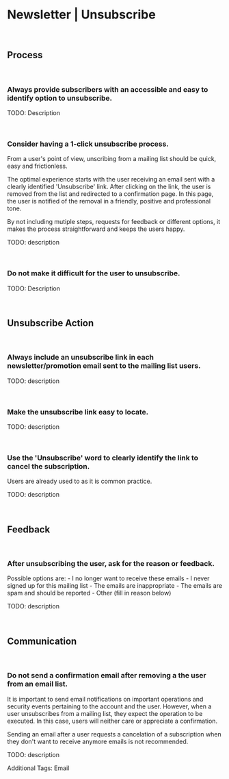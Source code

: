 # Newsletter | Unsubscribe
<br>


## Process
<br>


### Always provide subscribers with an accessible and easy to identify option to unsubscribe.

TODO: Description

<br>


### Consider having a 1-click unsubscribe process.

From a user's point of view, unscribing from a mailing list should be quick, easy and frictionless.

The optimal experience starts with the user receiving an email sent with a clearly identified 'Unsubscribe' link. After clicking on the link, the user is removed from the list
and redirected to a confirmation page. In this page, the user is notified of the removal in a friendly, positive and professional tone.

By not including mutiple steps, requests for feedback or different options, it makes the process straightforward and keeps the users happy.

TODO: description

<br>


### Do not make it difficult for the user to unsubscribe.

TODO: Description

<br>


## Unsubscribe Action
<br>


### Always include an unsubscribe link in each newsletter/promotion email sent to the mailing list users.

TODO: description

<br>


### Make the unsubscribe link easy to locate.

TODO: description

<br>


### Use the 'Unsubscribe' word to clearly identify the link to cancel the subscription.

Users are already used to as it is common practice.

TODO: description

<br>


## Feedback
<br>


### After unsubscribing the user, ask for the reason or feedback.

Possible options are:
	- I no longer want to receive these emails
	- I never signed up for this mailing list
	- The emails are inappropriate
	- The emails are spam and should be reported
	- Other (fill in reason below)

TODO: description

<br>


## Communication
<br>


### Do not send a confirmation email after removing a the user from an email list.

It is important to send email notifications on important operations and security events pertaining to the account and the user. However, when a user unsubscribes from a mailing
list, they expect the operation to be executed. In this case, users will neither care or appreciate a confirmation.

Sending an email after a user requests a cancelation of a subscription when they don't want to receive anymore emails is not recommended.

TODO: description

Additional Tags: Email
<br>


